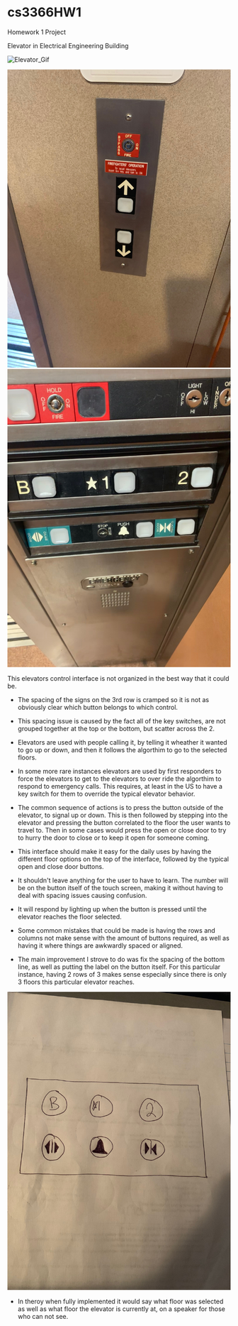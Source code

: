 # cs3366HW1
Homework 1 Project

Elevator in Electrical Engineering Building

![Elevator_Gif](https://github.com/chloeosgood/cs3366HW1/blob/master/usingInterface.gif)

![Outside_Interface](https://github.com/chloeosgood/cs3366HW1/blob/master/outsideInterface.jpeg)
![Inside_Interface](https://github.com/chloeosgood/cs3366HW1/blob/master/interface.jpeg)


This elevators control interface is not organized in the best way that it could be. 
* The spacing of the signs on the 3rd row is cramped so it is not as obviously clear which button belongs to which control.
* This spacing issue is caused by the fact all of the key switches, are not grouped together at the top or the bottom, but scatter across the 2. 

* Elevators are used with people calling it, by telling it wheather it wanted to go up or down, and then it follows the algorthim to go to the selected floors. 
* In some more rare instances elevators are used by first responders to force the elevators to get to the elevators to over ride the algorthim to respond to emergency calls. This requires, at least in the US to have a key switch for them to override the typical elevator behavior. 
* The common sequence of actions is to press the button outside of the elevator, to signal up or down. This is then followed by stepping into the elevator and pressing the button correlated to the floor the user wants to travel to. Then in some cases would press the open or close door to try to hurry the door to close or to keep it open for someone coming.
* This interface should make it easy for the daily uses by having the different floor options on the top of the interface, followed by the typical open and close door buttons.
* It shouldn't leave anything for the user to have to learn. The number will be on the button itself of the touch screen, making it without having to deal with spacing issues causing confusion.
* It will respond by lighting up when the button is pressed until the elevator reaches the floor selected.
* Some common mistakes that could be made is having the rows and columns not make sense with the amount of buttons required, as well as having it where things are awkwardly spaced or aligned. 
* The main improvement I strove to do was fix the spacing of the bottom line, as well as putting the label on the button itself. For this particular instance, having 2 rows of 3 makes sense especially since there is only 3 floors this particular elevator reaches. 

![lowFidelity_Plan](https://github.com/chloeosgood/cs3366HW1/blob/master/lowfidelityprototype.jpeg)

* In theroy when fully implemented it would say what floor was selected as well as what floor the elevator is currently at, on a speaker for those who can not see. 
